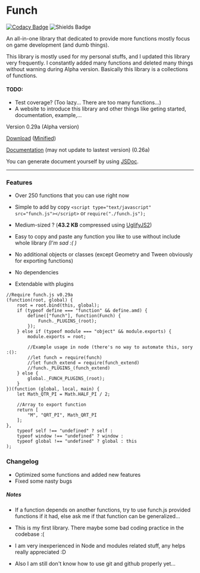 # Funch
[![Codacy Badge](https://api.codacy.com/project/badge/Grade/426b8adb46464fcfb618dc22d4c7d73d)](https://www.codacy.com/app/Trung0246/Funch?utm_source=github.com&amp;utm_medium=referral&amp;utm_content=Trung0246/Funch&amp;utm_campaign=Badge_Grade)
![Shields Badge](https://img.shields.io/badge/license-MIT-blue.svg)

An all-in-one library that dedicated to provide more functions mostly focus on game development (and dumb things).

This library is mostly used for my personal stuffs, and I updated this library very frequently. I constantly added many functions and deleted many things without warning during Alpha version. Basically this library is a collections of functions.

#### TODO:
- Test coverage? (Too lazy... There are too many functions...)
- A website to introduce this library and other things like geting started, documentation, example,...

Version 0.29a (Alpha version)

[Download](https://cdn.rawgit.com/Trung0246/Funch/4e2bf742/src/funch.js) ([Minified](https://cdn.rawgit.com/Trung0246/Funch/4e2bf742/src/funch.min.js))

[Documentation](https://cdn.rawgit.com/Trung0246/Funch/7117fafc/docs/index.html) (may not update to lastest version) (0.26a)

You can generate document yourself by using [JSDoc](http://usejsdoc.org/).

---

### Features
- Over 250 functions that you can use right now

- Simple to add by copy `<script type="text/javascript" src="funch.js"></script>` or `require("./funch.js");`

- Medium-sized ? (**43.2 KB** compressed using [UglifyJS2](https://github.com/mishoo/UglifyJS2))

- Easy to copy and paste any function you like to use without include whole library *(I'm sad :( )*

- No additional objects or classes (except Geometry and Tween obviously for exporting functions)

- No dependencies

- Extendable with plugins

```
//Require funch.js v0.29a
(function(root, global) {
	root = root.bind(this, global);
	if (typeof define === "function" && define.amd) {
		define(["funch"], function(Funch) {
			Funch._PLUGINS_(root);
		});
	} else if (typeof module === "object" && module.exports) {
		module.exports = root;
		
		//Example usage in node (there's no way to automate this, sory :():
		//let funch = require(funch)
		//let funch_extend = require(funch_extend)
		//funch._PLUGINS_(funch_extend)
	} else {
		global._FUNCH_PLUGINS_(root);
	}
})(function (global, local, main) {
	let Math_QTR_PI = Math.HALF_PI / 2;

	//Array to export function
	return [
		"M", "QRT_PI", Math_QRT_PI
	];
},
	typeof self !== "undefined" ? self :
	typeof window !== "undefined" ? window :
	typeof global !== "undefined" ? global : this
);
```

### Changelog

- Optimized some functions and added new features
- Fixed some nasty bugs

##### Notes
    
  - If a function depends on another functions, try to use funch.js provided functions if it had, else ask me if that function can be generalized...
    
  - This is my first library. There maybe some bad coding practice in the codebase :(
  
  - I am very inexperienced in Node and modules related stuff, any helps really appreciated :D
  
  - Also I am still don't know how to use git and github properly yet...
